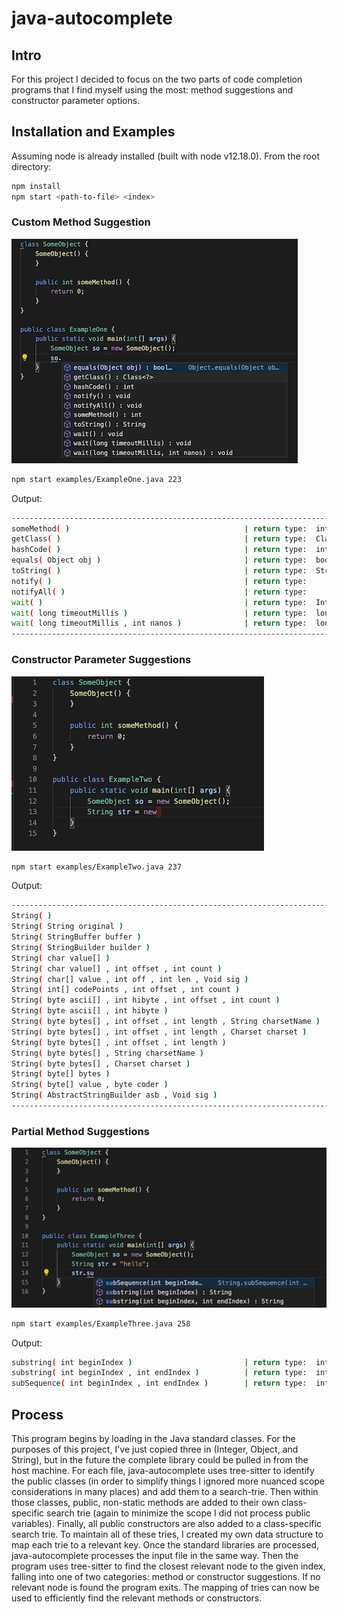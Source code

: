 # java-autocomplete

## Intro

For this project I decided to focus on the two parts of code completion programs that I find myself using the most: method suggestions and constructor parameter options.

## Installation and Examples

Assuming node is already installed (built with node v12.18.0).
From the root directory:

```sh
npm install
npm start <path-to-file> <index>
```

### Custom Method Suggestion

![Example One](images/ExampleOne.png)

```sh
npm start examples/ExampleOne.java 223
```

Output:

```sh
----------------------------------------------------------------------------------------------------
someMethod( )                                       | return type:  int
getClass( )                                         | return type:  Class
hashCode( )                                         | return type:  int
equals( Object obj )                                | return type:  boolean
toString( )                                         | return type:  String
notify( )                                           | return type:
notifyAll( )                                        | return type:
wait( )                                             | return type:  InterruptedException
wait( long timeoutMillis )                          | return type:  long
wait( long timeoutMillis , int nanos )              | return type:  long
----------------------------------------------------------------------------------------------------
```

### Constructor Parameter Suggestions

![Example One](images/ExampleTwo.png)

```sh
npm start examples/ExampleTwo.java 237
```

Output:

```sh
----------------------------------------------------------------------------------------------------
String( )
String( String original )
String( StringBuffer buffer )
String( StringBuilder builder )
String( char value[] )
String( char value[] , int offset , int count )
String( char[] value , int off , int len , Void sig )
String( int[] codePoints , int offset , int count )
String( byte ascii[] , int hibyte , int offset , int count )
String( byte ascii[] , int hibyte )
String( byte bytes[] , int offset , int length , String charsetName )
String( byte bytes[] , int offset , int length , Charset charset )
String( byte bytes[] , int offset , int length )
String( byte bytes[] , String charsetName )
String( byte bytes[] , Charset charset )
String( byte[] bytes )
String( byte[] value , byte coder )
String( AbstractStringBuilder asb , Void sig )
----------------------------------------------------------------------------------------------------
```

### Partial Method Suggestions

![Example Three](images/ExampleThree.png)

```sh
npm start examples/ExampleThree.java 258
```

Output:

```sh
substring( int beginIndex )                         | return type:  int
substring( int beginIndex , int endIndex )          | return type:  int
subSequence( int beginIndex , int endIndex )        | return type:  int
```

## Process

This program begins by loading in the Java standard classes. For the purposes of this project, I've just copied three in (Integer, Object, and String), but in the future the complete library could be pulled in from the host machine. For each file, java-autocomplete uses tree-sitter to identify the public classes (in order to simplify things I ignored more nuanced scope considerations in many places) and add them to a search-trie. Then within those classes, public, non-static methods are added to their own class-specific search trie (again to minimize the scope I did not process public variables). Finally, all public constructors are also added to a class-specific search trie. To maintain all of these tries, I created my own data structure to map each trie to a relevant key.
Once the standard libraries are processed, java-autocomplete processes the input file in the same way. Then the program uses tree-sitter to find the closest relevant node to the given index, falling into one of two categories: method or constructor suggestions. If no relevant node is found the program exits. The mapping of tries can now be used to efficiently find the relevant methods or constructors.
